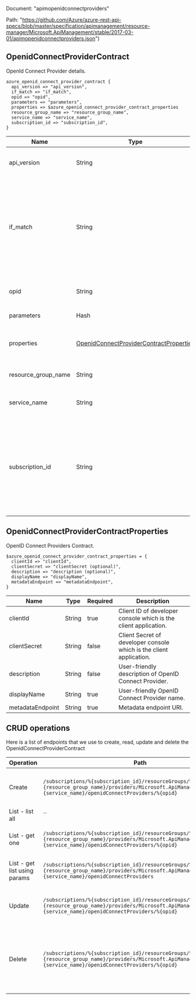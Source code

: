 Document: "apimopenidconnectproviders"


Path: "https://github.com/Azure/azure-rest-api-specs/blob/master/specification/apimanagement/resource-manager/Microsoft.ApiManagement/stable/2017-03-01/apimopenidconnectproviders.json")

## OpenidConnectProviderContract

OpenId Connect Provider details.

```puppet
azure_openid_connect_provider_contract {
  api_version => "api_version",
  if_match => "if_match",
  opid => "opid",
  parameters => "parameters",
  properties => $azure_openid_connect_provider_contract_properties
  resource_group_name => "resource_group_name",
  service_name => "service_name",
  subscription_id => "subscription_id",
}
```

| Name        | Type           | Required       | Description       |
| ------------- | ------------- | ------------- | ------------- |
|api_version | String | true | Version of the API to be used with the client request. |
|if_match | String | true | The entity state (Etag) version of the OpenID Connect Provider to delete. A value of '*' can be used for If-Match to unconditionally apply the operation. |
|opid | String | true | Identifier of the OpenID Connect Provider. |
|parameters | Hash | true | Create parameters. |
|properties | [OpenidConnectProviderContractProperties](#openidconnectprovidercontractproperties) | false | OpenId Connect Provider contract properties. |
|resource_group_name | String | true | The name of the resource group. |
|service_name | String | true | The name of the API Management service. |
|subscription_id | String | true | Subscription credentials which uniquely identify Microsoft Azure subscription. The subscription ID forms part of the URI for every service call. |
        
## OpenidConnectProviderContractProperties

OpenID Connect Providers Contract.

```puppet
$azure_openid_connect_provider_contract_properties = {
  clientId => "clientId",
  clientSecret => "clientSecret (optional)",
  description => "description (optional)",
  displayName => "displayName",
  metadataEndpoint => "metadataEndpoint",
}
```

| Name        | Type           | Required       | Description       |
| ------------- | ------------- | ------------- | ------------- |
|clientId | String | true | Client ID of developer console which is the client application. |
|clientSecret | String | false | Client Secret of developer console which is the client application. |
|description | String | false | User-friendly description of OpenID Connect Provider. |
|displayName | String | true | User-friendly OpenID Connect Provider name. |
|metadataEndpoint | String | true | Metadata endpoint URI. |



## CRUD operations

Here is a list of endpoints that we use to create, read, update and delete the OpenidConnectProviderContract

| Operation | Path | Verb | Description | OperationID |
| ------------- | ------------- | ------------- | ------------- | ------------- |
|Create|`/subscriptions/%{subscription_id}/resourceGroups/%{resource_group_name}/providers/Microsoft.ApiManagement/service/%{service_name}/openidConnectProviders/%{opid}`|Put|Creates or updates the OpenID Connect Provider.|OpenIdConnectProvider_CreateOrUpdate|
|List - list all|``||||
|List - get one|`/subscriptions/%{subscription_id}/resourceGroups/%{resource_group_name}/providers/Microsoft.ApiManagement/service/%{service_name}/openidConnectProviders/%{opid}`|Get|Gets specific OpenID Connect Provider.|OpenIdConnectProvider_Get|
|List - get list using params|`/subscriptions/%{subscription_id}/resourceGroups/%{resource_group_name}/providers/Microsoft.ApiManagement/service/%{service_name}/openidConnectProviders`|Get|Lists all OpenID Connect Providers.|OpenIdConnectProvider_ListByService|
|Update|`/subscriptions/%{subscription_id}/resourceGroups/%{resource_group_name}/providers/Microsoft.ApiManagement/service/%{service_name}/openidConnectProviders/%{opid}`|Put|Creates or updates the OpenID Connect Provider.|OpenIdConnectProvider_CreateOrUpdate|
|Delete|`/subscriptions/%{subscription_id}/resourceGroups/%{resource_group_name}/providers/Microsoft.ApiManagement/service/%{service_name}/openidConnectProviders/%{opid}`|Delete|Deletes specific OpenID Connect Provider of the API Management service instance.|OpenIdConnectProvider_Delete|
